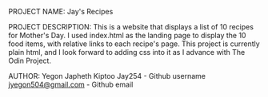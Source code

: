 PROJECT NAME: Jay's Recipes

PROJECT DESCRIPTION: This is a website that displays a list of 10 recipes for Mother's Day. I used index.html as the landing page to display the 10 food items, with relative links to each recipe's page. This project is currently plain html, and I look forward to adding css into it as I advance with The Odin Project.

AUTHOR: Yegon Japheth Kiptoo
        Jay254 - Github username
        jyegon504@gmail.com - Github email
